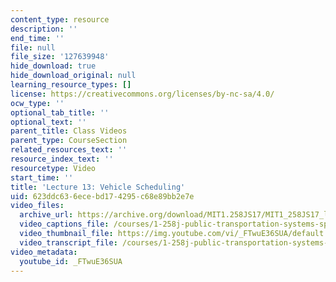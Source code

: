 ```yaml
---
content_type: resource
description: ''
end_time: ''
file: null
file_size: '127639948'
hide_download: true
hide_download_original: null
learning_resource_types: []
license: https://creativecommons.org/licenses/by-nc-sa/4.0/
ocw_type: ''
optional_tab_title: ''
optional_text: ''
parent_title: Class Videos
parent_type: CourseSection
related_resources_text: ''
resource_index_text: ''
resourcetype: Video
start_time: ''
title: 'Lecture 13: Vehicle Scheduling'
uid: 623ddc63-6ece-bd17-4295-c68e89bb2e7e
video_files:
  archive_url: https://archive.org/download/MIT1.258JS17/MIT1_258JS17_lec13_300k.mp4
  video_captions_file: /courses/1-258j-public-transportation-systems-spring-2017/e911f49497c4584895d74caa4df40e45_FTwuE36SUA.vtt
  video_thumbnail_file: https://img.youtube.com/vi/_FTwuE36SUA/default.jpg
  video_transcript_file: /courses/1-258j-public-transportation-systems-spring-2017/15368b669ec5788d0e533ac53f01754d_FTwuE36SUA.pdf
video_metadata:
  youtube_id: _FTwuE36SUA
---
```

